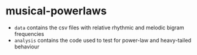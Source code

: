 # musical-powerlaws

- `data` contains the csv files with relative rhythmic and melodic bigram frequencies 
- `analysis` contains the code used to test for power-law and heavy-tailed behaviour

